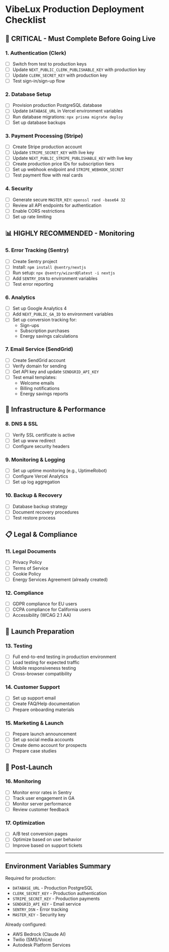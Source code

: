 # VibeLux Production Deployment Checklist

## 🚨 CRITICAL - Must Complete Before Going Live

### 1. Authentication (Clerk)
- [ ] Switch from test to production keys
- [ ] Update `NEXT_PUBLIC_CLERK_PUBLISHABLE_KEY` with production key
- [ ] Update `CLERK_SECRET_KEY` with production key
- [ ] Test sign-in/sign-up flow

### 2. Database Setup
- [ ] Provision production PostgreSQL database
- [ ] Update `DATABASE_URL` in Vercel environment variables
- [ ] Run database migrations: `npx prisma migrate deploy`
- [ ] Set up database backups

### 3. Payment Processing (Stripe)
- [ ] Create Stripe production account
- [ ] Update `STRIPE_SECRET_KEY` with live key
- [ ] Update `NEXT_PUBLIC_STRIPE_PUBLISHABLE_KEY` with live key
- [ ] Create production price IDs for subscription tiers
- [ ] Set up webhook endpoint and `STRIPE_WEBHOOK_SECRET`
- [ ] Test payment flow with real cards

### 4. Security
- [ ] Generate secure `MASTER_KEY`: `openssl rand -base64 32`
- [ ] Review all API endpoints for authentication
- [ ] Enable CORS restrictions
- [ ] Set up rate limiting

## 📊 HIGHLY RECOMMENDED - Monitoring

### 5. Error Tracking (Sentry)
- [ ] Create Sentry project
- [ ] Install: `npm install @sentry/nextjs`
- [ ] Run setup: `npx @sentry/wizard@latest -i nextjs`
- [ ] Add `SENTRY_DSN` to environment variables
- [ ] Test error reporting

### 6. Analytics
- [ ] Set up Google Analytics 4
- [ ] Add `NEXT_PUBLIC_GA_ID` to environment variables
- [ ] Set up conversion tracking for:
  - Sign-ups
  - Subscription purchases
  - Energy savings calculations

### 7. Email Service (SendGrid)
- [ ] Create SendGrid account
- [ ] Verify domain for sending
- [ ] Get API key and update `SENDGRID_API_KEY`
- [ ] Test email templates:
  - Welcome emails
  - Billing notifications
  - Energy savings reports

## 🔐 Infrastructure & Performance

### 8. DNS & SSL
- [ ] Verify SSL certificate is active
- [ ] Set up www redirect
- [ ] Configure security headers

### 9. Monitoring & Logging
- [ ] Set up uptime monitoring (e.g., UptimeRobot)
- [ ] Configure Vercel Analytics
- [ ] Set up log aggregation

### 10. Backup & Recovery
- [ ] Database backup strategy
- [ ] Document recovery procedures
- [ ] Test restore process

## 📋 Legal & Compliance

### 11. Legal Documents
- [ ] Privacy Policy
- [ ] Terms of Service
- [ ] Cookie Policy
- [ ] Energy Services Agreement (already created)

### 12. Compliance
- [ ] GDPR compliance for EU users
- [ ] CCPA compliance for California users
- [ ] Accessibility (WCAG 2.1 AA)

## 🚀 Launch Preparation

### 13. Testing
- [ ] Full end-to-end testing in production environment
- [ ] Load testing for expected traffic
- [ ] Mobile responsiveness testing
- [ ] Cross-browser compatibility

### 14. Customer Support
- [ ] Set up support email
- [ ] Create FAQ/Help documentation
- [ ] Prepare onboarding materials

### 15. Marketing & Launch
- [ ] Prepare launch announcement
- [ ] Set up social media accounts
- [ ] Create demo account for prospects
- [ ] Prepare case studies

## 📝 Post-Launch

### 16. Monitoring
- [ ] Monitor error rates in Sentry
- [ ] Track user engagement in GA
- [ ] Monitor server performance
- [ ] Review customer feedback

### 17. Optimization
- [ ] A/B test conversion pages
- [ ] Optimize based on user behavior
- [ ] Improve based on support tickets

---

## Environment Variables Summary

Required for production:
- `DATABASE_URL` - Production PostgreSQL
- `CLERK_SECRET_KEY` - Production authentication
- `STRIPE_SECRET_KEY` - Production payments
- `SENDGRID_API_KEY` - Email service
- `SENTRY_DSN` - Error tracking
- `MASTER_KEY` - Security key

Already configured:
- AWS Bedrock (Claude AI)
- Twilio (SMS/Voice)
- Autodesk Platform Services